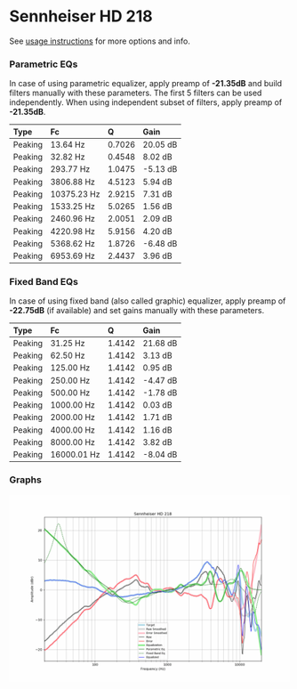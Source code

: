 # Sennheiser HD 218
See [usage instructions](https://github.com/jaakkopasanen/AutoEq#usage) for more options and info.

### Parametric EQs
In case of using parametric equalizer, apply preamp of **-21.35dB** and build filters manually
with these parameters. The first 5 filters can be used independently.
When using independent subset of filters, apply preamp of **-21.35dB**.

| Type    | Fc          |      Q | Gain     |
|:--------|:------------|:-------|:---------|
| Peaking | 13.64 Hz    | 0.7026 | 20.05 dB |
| Peaking | 32.82 Hz    | 0.4548 | 8.02 dB  |
| Peaking | 293.77 Hz   | 1.0475 | -5.13 dB |
| Peaking | 3806.88 Hz  | 4.5123 | 5.94 dB  |
| Peaking | 10375.23 Hz | 2.9215 | 7.31 dB  |
| Peaking | 1533.25 Hz  | 5.0265 | 1.56 dB  |
| Peaking | 2460.96 Hz  | 2.0051 | 2.09 dB  |
| Peaking | 4220.98 Hz  | 5.9156 | 4.20 dB  |
| Peaking | 5368.62 Hz  | 1.8726 | -6.48 dB |
| Peaking | 6953.69 Hz  | 2.4437 | 3.96 dB  |

### Fixed Band EQs
In case of using fixed band (also called graphic) equalizer, apply preamp of **-22.75dB**
(if available) and set gains manually with these parameters.

| Type    | Fc          |      Q | Gain     |
|:--------|:------------|:-------|:---------|
| Peaking | 31.25 Hz    | 1.4142 | 21.68 dB |
| Peaking | 62.50 Hz    | 1.4142 | 3.13 dB  |
| Peaking | 125.00 Hz   | 1.4142 | 0.95 dB  |
| Peaking | 250.00 Hz   | 1.4142 | -4.47 dB |
| Peaking | 500.00 Hz   | 1.4142 | -1.78 dB |
| Peaking | 1000.00 Hz  | 1.4142 | 0.03 dB  |
| Peaking | 2000.00 Hz  | 1.4142 | 1.71 dB  |
| Peaking | 4000.00 Hz  | 1.4142 | 1.16 dB  |
| Peaking | 8000.00 Hz  | 1.4142 | 3.82 dB  |
| Peaking | 16000.01 Hz | 1.4142 | -8.04 dB |

### Graphs
![](./Sennheiser%20HD%20218.png)